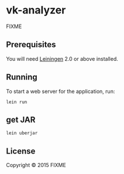# vk-analyzer

FIXME

## Prerequisites

You will need [Leiningen][1] 2.0 or above installed.

[1]: https://github.com/technomancy/leiningen

## Running

To start a web server for the application, run:

    lein run

## get JAR

	lein uberjar

## License

Copyright © 2015 FIXME
